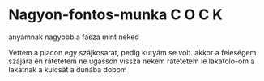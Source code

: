# Nagyon-fontos-munka C O C K

anyámnak nagyobb a fasza mint neked

Vettem a piacon egy szájkosarat, pedig kutyám se volt.
akkor a feleségem szájára én rátetetem ne ugasson vissza nekem 
rátetetem le lakatolo-om a lakatnak a kulcsát a dunába dobom
